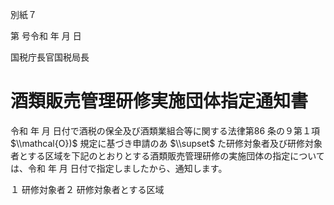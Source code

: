 別紙７

第 号令和 年 月 日

国税庁長官国税局長

# 酒類販売管理研修実施団体指定通知書

令和 年 月 日付で酒税の保全及び酒類業組合等に関する法律第86 条の９第１項 $\\mathcal{O})$ 規定に基づき申請のあ $\\supset$ た研修対象者及び研修対象者とする区域を下記のとおりとする酒類販売管理研修の実施団体の指定については、令和 年 月 日付で指定しましたから、通知します。

１ 研修対象者２ 研修対象者とする区域